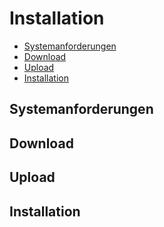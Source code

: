 # Installation

- [Systemanforderungen](#systemanforderungen)
- [Download](#download)
- [Upload](#upload)
- [Installation](#installation)

<a name="systemanforderungen"></a>
## Systemanforderungen

<a name="download"></a>
## Download

<a name="upload"></a>
## Upload

<a name="installation"></a>
## Installation
